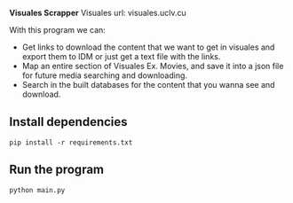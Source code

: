 **Visuales Scrapper**
Visuales url: visuales.uclv.cu

With this program we can:
- Get links to download the content that we want to get in visuales and export them to IDM or just get a text file with the links.
- Map an entire section of Visuales Ex. Movies, and save it into a json file for future media searching and downloading.
- Search in the built databases for the content that you wanna see and download.  

## Install dependencies
```
pip install -r requirements.txt
```

## Run the program
```
python main.py
```